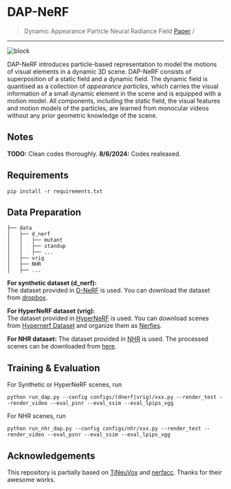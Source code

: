 # DAP-NeRF

> Dynamic Appearance Particle Neural Radiance Field
> [Paper](https://arxiv.org/abs/2310.07916)&nbsp;/

---------------------------------------------------
![block](./imgs/render_traj.gif)

DAP-NeRF introduces particle-based representation to model the motions of visual elements in a dynamic 3D scene. DAP-NeRF consists of superposition of a static field and a dynamic field. The dynamic field is quantised as a collection of *appearance particles*, which carries the visual information of a small dynamic element in the scene and is equipped with a motion model. All components, including the static field, the visual features and motion models of the particles, are learned from monocular videos without any prior geometric knowledge of the scene.

## Notes
**TODO:** Clean codes thoroughly.
**8/6/2024:** Codes realeased.

## Requirements
```shell
pip install -r requirements.txt
```

## Data Preparation
```
├── data
│   ├── d_nerf
│   │   ├── mutant
│   │   ├── standup 
│   │   ├── ... 
│   ├── vrig
│   ├── NHR
│   ├── ...
```
**For synthetic dataset (d_nerf):**  
The dataset provided in [D-NeRF](https://github.com/albertpumarola/D-NeRF) is used. You can download the dataset from [dropbox](https://www.dropbox.com/s/0bf6fl0ye2vz3vr/data.zip?dl=0).

**For HyperNeRF dataset (vrig):**  
The dataset provided in [HyperNeRF](https://github.com/google/hypernerf) is used. You can download scenes from [Hypernerf Dataset](https://github.com/google/hypernerf/releases/tag/v0.1) and organize them as [Nerfies](https://github.com/google/nerfies#datasets).

**For NHR dataset:**
The dataset provided in [NHR](https://wuminye.github.io/NHR/datasets.html) is used. The processed scenes can be downloaded from [here](https://drive.google.com/drive/folders/16-sNCc28G8M6MfE6n79XlusZkE9K9Je_?usp=sharing).

## Training & Evaluation
For Synthetic or HyperNeRF scenes, run 
```shell
python run_dap.py --config configs/(dnerf|vrig)/xxx.py --render_test --render_video --eval_psnr --eval_ssim --eval_lpips_vgg
``` 

For NHR scenes, run 
```shell
python run_nhr_dap.py --config configs/nhr/xxx.py --render_test --render_video --eval_psnr --eval_ssim --eval_lpips_vgg
```

## Acknowledgements
This repository is partially based on [TiNeuVox](https://github.com/hustvl/TiNeuVox) and [nerfacc](https://github.com/nerfstudio-project/nerfacc). Thanks for their awesome works.